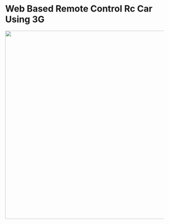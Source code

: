 # Web Based Remote Control Rc Car Using 3G

<img height="600" width="800" src="https://lh5.googleusercontent.com/JQXSrB_0x5wnWsADV-bk1G-r5pV43cxrJmuABQK_mgHdLA8Cx0oooDo7K0Cb7i39kN7hDe1s1iCXZkC2L5oc=w1920-h876" width="350"/>
